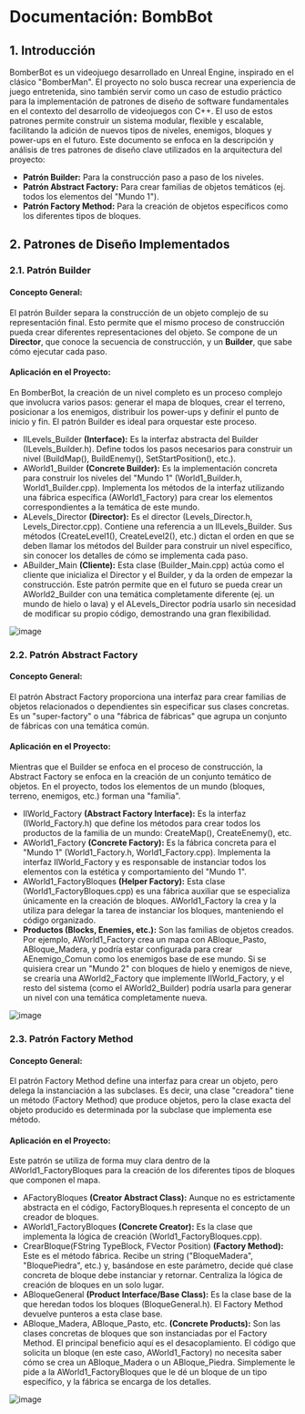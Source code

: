 # Documentación: BombBot
## 1. Introducción
BomberBot es un videojuego desarrollado en Unreal Engine, inspirado en el clásico "BomberMan". El proyecto no solo busca recrear una experiencia de juego entretenida, sino también servir como un caso de estudio práctico para la implementación de patrones de diseño de software fundamentales en el contexto del desarrollo de videojuegos con C++.
El uso de estos patrones permite construir un sistema modular, flexible y escalable, facilitando la adición de nuevos tipos de niveles, enemigos, bloques y power-ups en el futuro. Este documento se enfoca en la descripción y análisis de tres patrones de diseño clave utilizados en la arquitectura del proyecto:
- **Patrón Builder:** Para la construcción paso a paso de los niveles.
- **Patrón Abstract Factory:** Para crear familias de objetos temáticos (ej. todos los elementos del "Mundo 1").
- **Patrón Factory Method:** Para la creación de objetos específicos como los diferentes tipos de bloques.
## 2. Patrones de Diseño Implementados
### 2.1. Patrón Builder
#### Concepto General:
El patrón Builder separa la construcción de un objeto complejo de su representación final. Esto permite que el mismo proceso de construcción pueda crear diferentes representaciones del objeto. Se compone de un **Director**, que conoce la secuencia de construcción, y un **Builder**, que sabe cómo ejecutar cada paso.
#### Aplicación en el Proyecto:
En BomberBot, la creación de un nivel completo es un proceso complejo que involucra varios pasos: generar el mapa de bloques, crear el terreno, posicionar a los enemigos, distribuir los power-ups y definir el punto de inicio y fin. El patrón Builder es ideal para orquestar este proceso.
- IILevels_Builder **(Interface):** Es la interfaz abstracta del Builder (ILevels_Builder.h). Define todos los pasos necesarios para construir un nivel (BuildMap(), BuildEnemy(), SetStartPosition(), etc.).
- AWorld1_Builder **(Concrete Builder):** Es la implementación concreta para construir los niveles del "Mundo 1" (World1_Builder.h, World1_Builder.cpp). Implementa los métodos de la interfaz utilizando una fábrica específica (AWorld1_Factory) para crear los elementos correspondientes a la temática de este mundo.
- ALevels_Director **(Director):** Es el director (Levels_Director.h, Levels_Director.cpp). Contiene una referencia a un IILevels_Builder. Sus métodos (CreateLevel1(), CreateLevel2(), etc.) dictan el orden en que se deben llamar los métodos del Builder para construir un nivel específico, sin conocer los detalles de cómo se implementa cada paso.
- ABuilder_Main **(Cliente):** Esta clase (Builder_Main.cpp) actúa como el cliente que inicializa el Director y el Builder, y da la orden de empezar la construcción.
Este patrón permite que en el futuro se pueda crear un AWorld2_Builder con una temática completamente diferente (ej. un mundo de hielo o lava) y el ALevels_Director podría usarlo sin necesidad de modificar su propio código, demostrando una gran flexibilidad.

![image](https://github.com/user-attachments/assets/6709d159-4e0d-4fa4-bb22-e863f7035aae)
### 2.2. Patrón Abstract Factory
#### Concepto General:
El patrón Abstract Factory proporciona una interfaz para crear familias de objetos relacionados o dependientes sin especificar sus clases concretas. Es un "super-factory" o una "fábrica de fábricas" que agrupa un conjunto de fábricas con una temática común.
#### Aplicación en el Proyecto:
Mientras que el Builder se enfoca en el proceso de construcción, la Abstract Factory se enfoca en la creación de un conjunto temático de objetos. En el proyecto, todos los elementos de un mundo (bloques, terreno, enemigos, etc.) forman una "familia".
- IIWorld_Factory **(Abstract Factory Interface):** Es la interfaz (IWorld_Factory.h) que define los métodos para crear todos los productos de la familia de un mundo: CreateMap(), CreateEnemy(), etc.
- AWorld1_Factory **(Concrete Factory):** Es la fábrica concreta para el "Mundo 1" (World1_Factory.h, World1_Factory.cpp). Implementa la interfaz IIWorld_Factory y es responsable de instanciar todos los elementos con la estética y comportamiento del "Mundo 1".
- AWorld1_FactoryBloques **(Helper Factory):** Esta clase (World1_FactoryBloques.cpp) es una fábrica auxiliar que se especializa únicamente en la creación de bloques. AWorld1_Factory la crea y la utiliza para delegar la tarea de instanciar los bloques, manteniendo el código organizado.
- **Productos (Blocks, Enemies, etc.):** Son las familias de objetos creados. Por ejemplo, AWorld1_Factory crea un mapa con ABloque_Pasto, ABloque_Madera, y podría estar configurada para crear AEnemigo_Comun como los enemigos base de ese mundo.
Si se quisiera crear un "Mundo 2" con bloques de hielo y enemigos de nieve, se crearía una AWorld2_Factory que implemente IIWorld_Factory, y el resto del sistema (como el AWorld2_Builder) podría usarla para generar un nivel con una temática completamente nueva.

![image](https://github.com/user-attachments/assets/327a3ce8-ab2a-4175-8d10-816cbea0e3b6)
### 2.3. Patrón Factory Method
#### Concepto General:
El patrón Factory Method define una interfaz para crear un objeto, pero delega la instanciación a las subclases. Es decir, una clase "creadora" tiene un método (Factory Method) que produce objetos, pero la clase exacta del objeto producido es determinada por la subclase que implementa ese método.
#### Aplicación en el Proyecto:
Este patrón se utiliza de forma muy clara dentro de la AWorld1_FactoryBloques para la creación de los diferentes tipos de bloques que componen el mapa.
- AFactoryBloques **(Creator Abstract Class):** Aunque no es estrictamente abstracta en el código, FactoryBloques.h representa el concepto de un creador de bloques.
- AWorld1_FactoryBloques **(Concrete Creator):** Es la clase que implementa la lógica de creación (World1_FactoryBloques.cpp).
- CrearBloque(FString TypeBlock, FVector Position) **(Factory Method):** Este es el método fábrica. Recibe un string ("BloqueMadera", "BloquePiedra", etc.) y, basándose en este parámetro, decide qué clase concreta de bloque debe instanciar y retornar. Centraliza la lógica de creación de bloques en un solo lugar.
- ABloqueGeneral **(Product Interface/Base Class):** Es la clase base de la que heredan todos los bloques (BloqueGeneral.h). El Factory Method devuelve punteros a esta clase base.
- ABloque_Madera, ABloque_Pasto, etc. **(Concrete Products):** Son las clases concretas de bloques que son instanciadas por el Factory Method.
El principal beneficio aquí es el desacoplamiento. El código que solicita un bloque (en este caso, AWorld1_Factory) no necesita saber cómo se crea un ABloque_Madera o un ABloque_Piedra. Simplemente le pide a la AWorld1_FactoryBloques que le dé un bloque de un tipo específico, y la fábrica se encarga de los detalles.

![image](https://github.com/user-attachments/assets/92e60bbb-7e85-48ea-bb64-56dc37031be6)
